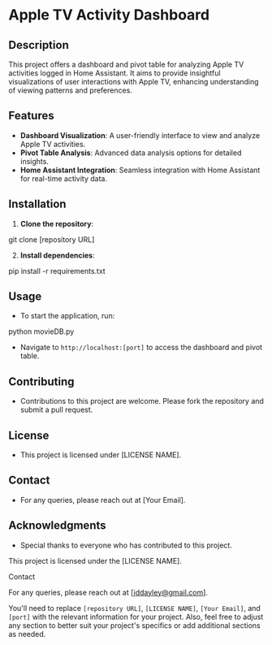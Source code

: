 # Apple TV Activity Dashboard

## Description
This project offers a dashboard and pivot table for analyzing Apple TV activities logged in Home Assistant. It aims to provide insightful visualizations of user interactions with Apple TV, enhancing understanding of viewing patterns and preferences.

## Features
- **Dashboard Visualization**: A user-friendly interface to view and analyze Apple TV activities.
- **Pivot Table Analysis**: Advanced data analysis options for detailed insights.
- **Home Assistant Integration**: Seamless integration with Home Assistant for real-time activity data.

## Installation
1. **Clone the repository**:

git clone [repository URL]

2. **Install dependencies**:

pip install -r requirements.txt

## Usage
- To start the application, run:

 python movieDB.py

- Navigate to `http://localhost:[port]` to access the dashboard and pivot table.

## Contributing
- Contributions to this project are welcome. Please fork the repository and submit a pull request.

## License
- This project is licensed under [LICENSE NAME].

## Contact
- For any queries, please reach out at [Your Email].

## Acknowledgments
- Special thanks to everyone who has contributed to this project.


This project is licensed under the [LICENSE NAME].

Contact

For any queries, please reach out at [jddayley@gmail.com].


You'll need to replace `[repository URL]`, `[LICENSE NAME]`, `[Your Email]`, and `[port]` with the relevant information for your project. Also, feel free to adjust any section to better suit your project's specifics or add additional sections as needed.

